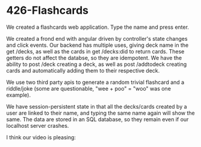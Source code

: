 # 426-Flashcards
We created a flashcards web application. Type the name and press enter. 

We created a frond end with angular driven by controller's state changes and click events. 
Our backend has multiple uses, giving deck name in the get /decks, as well as the cards in get /decks:did to return cards. These getters do not affect the databse, so they are idempotent. We have the ability to post /deck creating a deck, as well as post /addtodeck creating cards and automatically adding them to their respective deck.   

We use two third party apis to generate a random trivial flashcard and a riddle/joke (some are questionable, "wee + poo" = "woo" was one example). 

We have session-persistent state in that all the decks/cards created by a user are linked to their name, and typing the same name again will show the same. The data are stored in an SQL database, so they remain even if our localhost server crashes. 

I think our video is pleasing: 



